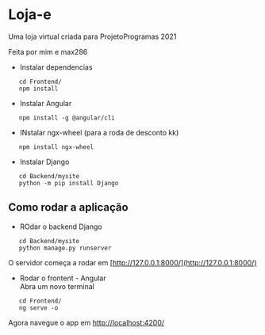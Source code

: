 # Loja-e #
Uma loja virtual criada para ProjetoProgramas 2021

Feita por mim e max286

 * Instalar dependencias
 ``` 
    cd Frontend/
    npm install
 ```
 
 * Instalar Angular
 ```
    npm install -g @angular/cli
 ```
 
  * INstalar ngx-wheel (para a roda de desconto kk)
 ```
    npm install ngx-wheel
 ```
 
 * Instalar Django
 ```
    cd Backend/mysite
    python -m pip install Django
 ```
 
 
 ## Como rodar a aplicação ##
 * ROdar o backend Django
 ```
    cd Backend/mysite
    python manage.py runserver
 ```
 O servidor começa a rodar em [http://127.0.0.1:8000/](http://127.0.0.1:8000/)
 
 * Rodar o frontent - Angular</br>
    Abra um novo terminal
 ```
    cd Frontend/
    ng serve -o
  ```
 
 Agora navegue o app em [http://localhost:4200/](http://localhost:4200/)

